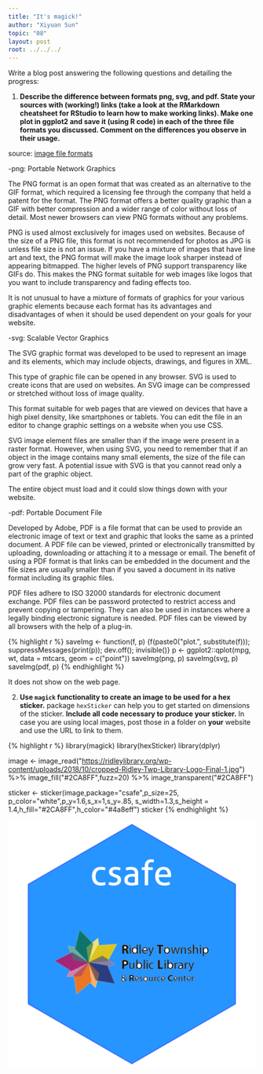 ```yaml
---
title: "It's magick!"
author: "Xiyuan Sun"
topic: "08"
layout: post
root: ../../../
---
```



Write a blog post answering the following questions and detailing the progress: 

1. **Describe the difference between formats png, svg, and pdf. State your sources with (working!) links (take a look at the RMarkdown cheatsheet for RStudio to learn how to make working links). Make one plot in ggplot2 and save it (using R code) in each of the three file formats you discussed. Comment on the differences you observe in their usage.**

source: [image file formats](https://www.95visual.com/blog/svg-pdf-jpg-png-whats-the-difference)

-png: Portable Network Graphics

The PNG format is an open format that was created as an alternative to the GIF format, which required a licensing fee through the company that held a patent for the format. The PNG format offers a better quality graphic than a GIF with better compression and a wider range of color without loss of detail. Most newer browsers can view PNG formats without any problems.

PNG is used almost exclusively for images used on websites. Because of the size of a PNG file, this format is not recommended for photos as JPG is unless file size is not an issue. If you have a mixture of images that have line art and text, the PNG format will make the image look sharper instead of appearing bitmapped. The higher levels of PNG support transparency like GIFs do. This makes the PNG format suitable for web images like logos that you want to include transparency and fading effects too.

It is not unusual to have a mixture of formats of graphics for your various graphic elements because each format has its advantages and disadvantages of when it should be used dependent on your goals for your website.

-svg: Scalable Vector Graphics

The SVG graphic format was developed to be used to represent an image and its elements, which may include objects, drawings, and figures in XML.

This type of graphic file can be opened in any browser. SVG is used to create icons that are used on websites. An SVG image can be compressed or stretched without loss of image quality.

This format suitable for web pages that are viewed on devices that have a high pixel density, like smartphones or tablets. You can edit the file in an editor to change graphic settings on a website when you use CSS.

SVG image element files are smaller than if the image were present in a raster format. However, when using SVG, you need to remember that if an object in the image contains many small elements, the size of the file can grow very fast. A potential issue with SVG is that you cannot read only a part of the graphic object.

The entire object must load and it could slow things down with your website.

-pdf: Portable Document File 

Developed by Adobe, PDF is a file format that can be used to provide an electronic image of text or text and graphic that looks the same as a printed document. A PDF file can be viewed, printed or electronically transmitted by uploading, downloading or attaching it to a message or email. The benefit of using a PDF format is that links can be embedded in the document and the file sizes are usually smaller than if you saved a document in its native format including its graphic files.

PDF files adhere to ISO 32000 standards for electronic document exchange. PDF files can be password protected to restrict access and prevent copying or tampering. They can also be used in instances where a legally binding electronic signature is needed. PDF files can be viewed by all browsers with the help of a plug-in.


{% highlight r %}
saveImg <- function(f, p) {f(paste0("plot.", substitute(f))); suppressMessages(print(p)); dev.off(); invisible()}
p <- ggplot2::qplot(mpg, wt, data = mtcars, geom = c("point"))
saveImg(png, p)
saveImg(svg, p)
saveImg(pdf, p)
{% endhighlight %}

It does not show on the web page. 

2. **Use `magick` functionality to create an image to be used for a hex sticker.**  package `hexSticker` can help you to get started on dimensions of the sticker. **Include all code necessary to produce your sticker.** In case you are using local images, post those in a folder on **your** website and use the URL to link to them.


{% highlight r %}
library(magick)
library(hexSticker)
library(dplyr)

image <- image_read("https://ridleylibrary.org/wp-content/uploads/2018/10/cropped-Ridley-Twp-Library-Logo-Final-1.jpg") %>%
  image_fill("#2CA8FF",fuzz=20) %>%
  image_transparent("#2CA8FF")

sticker <- sticker(image,package="csafe",p_size=25, p_color="white",p_y=1.6,s_x=1,s_y=.85, s_width=1.3,s_height = 1.4,h_fill="#2CA8FF",h_color="#4a8eff")
sticker
{% endhighlight %}

![center](../figure/08/XiyuanSun/unnamed-chunk-1-1.png)








